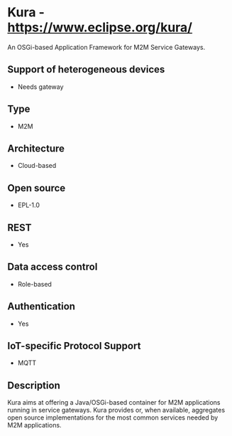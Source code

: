 # Kura - https://www.eclipse.org/kura/
An OSGi-based Application Framework for M2M Service Gateways.

## Support of heterogeneous devices
- Needs gateway

## Type
- M2M

## Architecture
- Cloud-based

## Open source
- EPL-1.0

## REST
- Yes

## Data access control
- Role-based

## Authentication
- Yes

## IoT-specific Protocol Support
- MQTT

## Description
Kura aims at offering a Java/OSGi-based container for M2M applications running in service gateways. Kura provides or, when available, aggregates open source implementations for the most common services needed by M2M applications.
